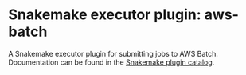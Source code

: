 # Snakemake executor plugin: aws-batch

A Snakemake executor plugin for submitting jobs to AWS Batch. Documentation can be found in the [Snakemake plugin catalog](https://snakemake.github.io/snakemake-plugin-catalog/plugins/executor/aws-batch.html").